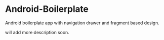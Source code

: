 # Android-Boilerplate
Android boilerplate app with navigation drawer and fragment based design.

will add more description soon. 
